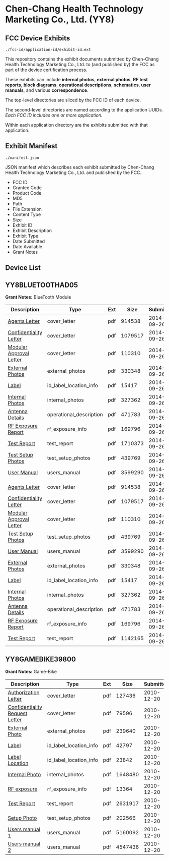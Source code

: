 # Chen-Chang Health Technology Marketing Co., Ltd. (YY8)
## FCC Device Exhibits

```
./fcc-id/application-id/exhibit-id.ext
```

This repository contains the exhibit documents submitted by Chen-Chang Health Technology Marketing Co., Ltd. to (and published by) the FCC as part of the device certification process.

These exhibits can include **internal photos**, **external photos**, **RF test reports**, **block diagrams**, **operational descriptions**, **schematics**, **user manuals**, and various **correspondence**.

The top-level directories are sliced by the FCC ID of each device.

The second-level directories are named according to the application UUIDs. *Each FCC ID includes one or more application.*

Within each application directory are the exhibits submitted with that application. 

## Exhibit Manifest

```
./manifest.json
```

JSON manifest which describes each exhibit submitted by Chen-Chang Health Technology Marketing Co., Ltd. and published by the FCC.

- FCC ID
- Grantee Code
- Product Code
- MD5
- Path
- File Extension
- Content Type
- Size
- Exhibit ID
- Exhibit Description
- Exhibit Type
- Date Submitted
- Date Available
- Grant Notes

## Device List
## YY8BLUETOOTHAD05
**Grant Notes:** BlueTooth Module

| Description | Type | Ext | Size | Submitted | Available |
| ----------- | ---- | --- | ---- | --------- | --------- |
| [Agents Letter](YY8BLUETOOTHAD05/3a8cef0699536cf04ea65939e41c4e08/2403074.pdf) | cover_letter | pdf | 914538 | 2014-09-26 | 2014-09-26 |
| [Confidentiality Letter](YY8BLUETOOTHAD05/3a8cef0699536cf04ea65939e41c4e08/2403101.pdf) | cover_letter | pdf | 1079517 | 2014-09-26 | 2014-09-26 |
| [Modular Approval Letter](YY8BLUETOOTHAD05/3a8cef0699536cf04ea65939e41c4e08/2403102.pdf) | cover_letter | pdf | 110310 | 2014-09-26 | 2014-09-26 |
| [External Photos](YY8BLUETOOTHAD05/3a8cef0699536cf04ea65939e41c4e08/2403063.pdf) | external_photos | pdf | 330348 | 2014-09-26 | 2014-09-26 |
| [Label](YY8BLUETOOTHAD05/3a8cef0699536cf04ea65939e41c4e08/2403062.pdf) | id_label_location_info | pdf | 15417 | 2014-09-26 | 2014-09-26 |
| [Internal Photos](YY8BLUETOOTHAD05/3a8cef0699536cf04ea65939e41c4e08/2403069.pdf) | internal_photos | pdf | 327362 | 2014-09-26 | 2014-09-26 |
| [Antenna Details](YY8BLUETOOTHAD05/3a8cef0699536cf04ea65939e41c4e08/2403073.pdf) | operational_description | pdf | 471783 | 2014-09-26 | 2014-09-26 |
| [RF Exposure Report](YY8BLUETOOTHAD05/3a8cef0699536cf04ea65939e41c4e08/2403071.pdf) | rf_exposure_info | pdf | 169796 | 2014-09-26 | 2014-09-26 |
| [Test Report](YY8BLUETOOTHAD05/3a8cef0699536cf04ea65939e41c4e08/2403066.pdf) | test_report | pdf | 1710373 | 2014-09-26 | 2014-09-26 |
| [Test Setup Photos](YY8BLUETOOTHAD05/3a8cef0699536cf04ea65939e41c4e08/2403067.pdf) | test_setup_photos | pdf | 439769 | 2014-09-26 | 2014-09-26 |
| [User Manual](YY8BLUETOOTHAD05/3a8cef0699536cf04ea65939e41c4e08/2403068.pdf) | users_manual | pdf | 3599290 | 2014-09-26 | 2014-09-26 |
| [Agents Letter](YY8BLUETOOTHAD05/e5e60617aa98f38768a7fe066aacaab0/2403074.pdf) | cover_letter | pdf | 914538 | 2014-09-26 | 2014-09-26 |
| [Confidentiality Letter](YY8BLUETOOTHAD05/e5e60617aa98f38768a7fe066aacaab0/2403101.pdf) | cover_letter | pdf | 1079517 | 2014-09-26 | 2014-09-26 |
| [Modular Approval Letter](YY8BLUETOOTHAD05/e5e60617aa98f38768a7fe066aacaab0/2403102.pdf) | cover_letter | pdf | 110310 | 2014-09-26 | 2014-09-26 |
| [Test Setup Photos](YY8BLUETOOTHAD05/e5e60617aa98f38768a7fe066aacaab0/2403067.pdf) | test_setup_photos | pdf | 439769 | 2014-09-26 | 2014-09-26 |
| [User Manual](YY8BLUETOOTHAD05/e5e60617aa98f38768a7fe066aacaab0/2403068.pdf) | users_manual | pdf | 3599290 | 2014-09-26 | 2014-09-26 |
| [External Photos](YY8BLUETOOTHAD05/e5e60617aa98f38768a7fe066aacaab0/2403063.pdf) | external_photos | pdf | 330348 | 2014-09-26 | 2014-09-26 |
| [Label](YY8BLUETOOTHAD05/e5e60617aa98f38768a7fe066aacaab0/2403062.pdf) | id_label_location_info | pdf | 15417 | 2014-09-26 | 2014-09-26 |
| [Internal Photos](YY8BLUETOOTHAD05/e5e60617aa98f38768a7fe066aacaab0/2403069.pdf) | internal_photos | pdf | 327362 | 2014-09-26 | 2014-09-26 |
| [Antenna Details](YY8BLUETOOTHAD05/e5e60617aa98f38768a7fe066aacaab0/2403073.pdf) | operational_description | pdf | 471783 | 2014-09-26 | 2014-09-26 |
| [RF Exposure Report](YY8BLUETOOTHAD05/e5e60617aa98f38768a7fe066aacaab0/2403071.pdf) | rf_exposure_info | pdf | 169796 | 2014-09-26 | 2014-09-26 |
| [Test Report](YY8BLUETOOTHAD05/e5e60617aa98f38768a7fe066aacaab0/2403079.pdf) | test_report | pdf | 1142165 | 2014-09-26 | 2014-09-26 |
## YY8GAMEBIKE39800
**Grant Notes:** Game-Bike

| Description | Type | Ext | Size | Submitted | Available |
| ----------- | ---- | --- | ---- | --------- | --------- |
| [Authorization Letter](YY8GAMEBIKE39800/c169ce43d8205a5b2852f7d4eb5044bd/1393677.pdf) | cover_letter | pdf | 127436 | 2010-12-20 | 2010-12-20 |
| [Confidentiality Request Letter](YY8GAMEBIKE39800/c169ce43d8205a5b2852f7d4eb5044bd/1393689.pdf) | cover_letter | pdf | 79596 | 2010-12-20 | 2010-12-20 |
| [External Photo](YY8GAMEBIKE39800/c169ce43d8205a5b2852f7d4eb5044bd/1393678.pdf) | external_photos | pdf | 239640 | 2010-12-20 | 2010-12-20 |
| [Label](YY8GAMEBIKE39800/c169ce43d8205a5b2852f7d4eb5044bd/1393679.pdf) | id_label_location_info | pdf | 42797 | 2010-12-20 | 2010-12-20 |
| [Label Location](YY8GAMEBIKE39800/c169ce43d8205a5b2852f7d4eb5044bd/1393680.pdf) | id_label_location_info | pdf | 23842 | 2010-12-20 | 2010-12-20 |
| [Internal Photo](YY8GAMEBIKE39800/c169ce43d8205a5b2852f7d4eb5044bd/1393681.pdf) | internal_photos | pdf | 1648480 | 2010-12-20 | 2010-12-20 |
| [RF exposure](YY8GAMEBIKE39800/c169ce43d8205a5b2852f7d4eb5044bd/1393683.pdf) | rf_exposure_info | pdf | 13364 | 2010-12-20 | 2010-12-20 |
| [Test Report](YY8GAMEBIKE39800/c169ce43d8205a5b2852f7d4eb5044bd/1393685.pdf) | test_report | pdf | 2631917 | 2010-12-20 | 2010-12-20 |
| [Setup Photo](YY8GAMEBIKE39800/c169ce43d8205a5b2852f7d4eb5044bd/1393686.pdf) | test_setup_photos | pdf | 202566 | 2010-12-20 | 2010-12-20 |
| [Users manual 1](YY8GAMEBIKE39800/c169ce43d8205a5b2852f7d4eb5044bd/1393687.pdf) | users_manual | pdf | 5160092 | 2010-12-20 | 2010-12-20 |
| [Users manual 2](YY8GAMEBIKE39800/c169ce43d8205a5b2852f7d4eb5044bd/1393688.pdf) | users_manual | pdf | 4547436 | 2010-12-20 | 2010-12-20 |
